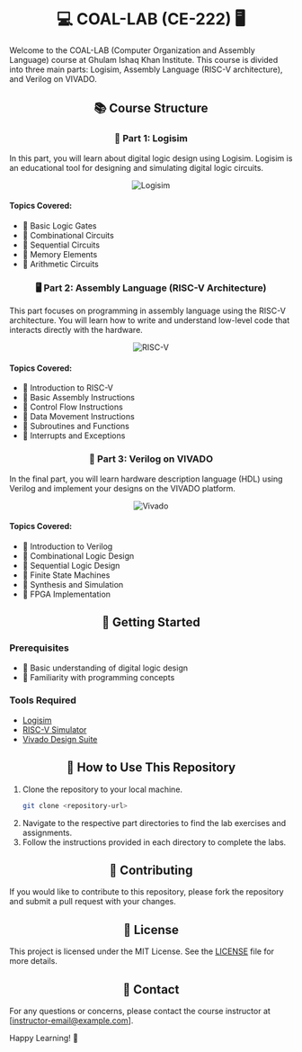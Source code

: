 <div align="center">

# 💻 COAL-LAB (CE-222) 🖥️

</div>

Welcome to the COAL-LAB (Computer Organization and Assembly Language) course at Ghulam Ishaq Khan Institute. This course is divided into three main parts: Logisim, Assembly Language (RISC-V architecture), and Verilog on VIVADO.

<div align="center">

## 📚 Course Structure

### 🧩 Part 1: Logisim

</div>

In this part, you will learn about digital logic design using Logisim. Logisim is an educational tool for designing and simulating digital logic circuits.

<div align="center">

![Logisim](https://png.pngtree.com/background/20250107/original/pngtree-3d-render-of-a-printed-circuit-board-picture-image_13279957.jpg)

</div>

#### Topics Covered:
- 🔹 Basic Logic Gates
- 🔹 Combinational Circuits
- 🔹 Sequential Circuits
- 🔹 Memory Elements
- 🔹 Arithmetic Circuits

<div align="center">

### 🖥️ Part 2: Assembly Language (RISC-V Architecture)

</div>

This part focuses on programming in assembly language using the RISC-V architecture. You will learn how to write and understand low-level code that interacts directly with the hardware.

<div align="center">

![RISC-V](https://png.pngtree.com/thumb_back/fh260/background/20230929/pngtree-3d-geometric-shapes-set-against-a-programming-code-background-image_13533729.png)

</div>

#### Topics Covered:
- 🔹 Introduction to RISC-V
- 🔹 Basic Assembly Instructions
- 🔹 Control Flow Instructions
- 🔹 Data Movement Instructions
- 🔹 Subroutines and Functions
- 🔹 Interrupts and Exceptions

<div align="center">

### 🔧 Part 3: Verilog on VIVADO

</div>

In the final part, you will learn hardware description language (HDL) using Verilog and implement your designs on the VIVADO platform.

<div align="center">

![Vivado](https://kit-e.ru/wp-content/uploads/maxresdefault.jpg)

</div>

#### Topics Covered:
- 🔹 Introduction to Verilog
- 🔹 Combinational Logic Design
- 🔹 Sequential Logic Design
- 🔹 Finite State Machines
- 🔹 Synthesis and Simulation
- 🔹 FPGA Implementation

<div align="center">

## 🚀 Getting Started

</div>

### Prerequisites
- 🔹 Basic understanding of digital logic design
- 🔹 Familiarity with programming concepts

### Tools Required
- [Logisim](http://www.cburch.com/logisim/)
- [RISC-V Simulator](https://www.cs.cornell.edu/courses/cs3410/2019sp/riscv/)
- [Vivado Design Suite](https://www.xilinx.com/products/design-tools/vivado.html)

<div align="center">

## 📂 How to Use This Repository

</div>

1. Clone the repository to your local machine.
    ```bash
    git clone <repository-url>
    ```
2. Navigate to the respective part directories to find the lab exercises and assignments.
3. Follow the instructions provided in each directory to complete the labs.

<div align="center">

## 🤝 Contributing

</div>

If you would like to contribute to this repository, please fork the repository and submit a pull request with your changes.

<div align="center">

## 📜 License

</div>

This project is licensed under the MIT License. See the [LICENSE](LICENSE) file for more details.

<div align="center">

## 📧 Contact

</div>

For any questions or concerns, please contact the course instructor at [instructor-email@example.com].

Happy Learning! 🚀
